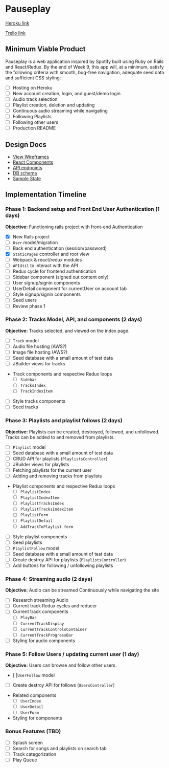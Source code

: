 # Pauseplay

[Heroku link][heroku]

[Trello link][trello]

[heroku]: https://pauseplay.herokuapp.com/
[trello]: https://trello.com/b/CR4IYhzI/pauseplay

## Minimum Viable Product

Pauseplay is a web application inspired by Spotify built using Ruby on Rails
and React/Redux.  By the end of Week 9, this app will, at a minimum, satisfy the
following criteria with smooth, bug-free navigation, adequate seed data and
sufficient CSS styling:

- [ ] Hosting on Heroku
- [ ] New account creation, login, and guest/demo login
- [ ] Audio track selection
- [ ] Playlist creation, deletion and updating
- [ ] Continuous audio streaming while navigating
- [ ] Following Playlists
- [ ] Following other users
- [ ] Production README

## Design Docs
* [View Wireframes][wireframes]
* [React Components][components]
* [API endpoints][api-endpoints]
* [DB schema][schema]
* [Sample State][sample-state]

[wireframes]: wireframes
[components]: component-hierarchy.md
[sample-state]: sample-state.md
[api-endpoints]: api-endpoints.md
[schema]: schema.md

## Implementation Timeline

### Phase 1: Backend setup and Front End User Authentication (1 days)

**Objective:** Functioning rails project with front-end Authentication

- [x] New Rails project
- [ ] `User` model/migration
- [ ] Back end authentication (session/password)
- [x] `StaticPages` controller and root view
- [ ] Webpack & react/redux modules
- [ ] `APIUtil` to interact with the API
- [ ] Redux cycle for frontend authentication
- [ ] Sidebar component (signed out content only)
- [ ] User signup/signin components
- [ ] UserDetail component for currentUser on account tab
- [ ] Style signup/signin components
- [ ] Seed users
- [ ] Review phase 1

### Phase 2: Tracks Model, API, and components (2 days)

**Objective:** Tracks selected, and viewed on the index page.

- [ ] `Track` model
- [ ] Audio file hosting (AWS?)
- [ ] Image file hosting (AWS?)
- [ ] Seed database with a small amount of test data
- [ ] JBuilder views for tracks
- Track components and respective Redux loops
  - [ ] `Sidebar`
  - [ ] `TracksIndex`
  - [ ] `TrackIndexItem`
- [ ] Style tracks components
- [ ] Seed tracks

### Phase 3: Playlists and playlist follows (2 days)

**Objective:** Playlists can be created, destroyed, followed, and unfollowed. Tracks can be added to and removed from playlists.

- [ ] `Playlist` model
- [ ] Seed database with a small amount of test data
- [ ] CRUD API for playlists (`PlaylistsController`)
- [ ] JBuilder views for playlists
- [ ] Fetching playlists for the current user
- [ ] Adding and removing tracks from playlists
- Playlist components and respective Redux loops
  - [ ] `PlaylistIndex`
  - [ ] `PlaylistIndexItem`
  - [ ] `PlaylistTracksIndex`
  - [ ] `PlaylistTracksIndexItem`
  - [ ] `PlaylistForm `
  - [ ] `PlaylistDetail `
  - [ ] `AddTrackToPlaylist form `
- [ ] Style playlist components
- [ ] Seed playlists
- [ ] `PlaylistFollow` model
- [ ] Seed database with a small amount of test data
- [ ] Create destroy API for playlists (`PlaylistsController`)
- [ ] Add buttons for following / unfollowing playlists

### Phase 4: Streaming audio (2 days)

**Objective:** Audio can be streamed Continuously while navigating the site
- [ ] Research streaming Audio
- [ ] Current track Redux cycles and reducer
- [ ] Current track components
  - [ ] `PlayBar`
  - [ ] `CurrentTrackDisplay`
  - [ ] `CurrentTrackControlsContainer`
  - [ ] `CurrentTrackProgressBar`
- [ ] Styling for audio components

### Phase 5: Follow Users / updating current user (1 day)

**Objective:** Users can browse and follow other users.

- [ ]`UserFollow` model
- [ ] Create destroy API for follows (`UsersController`)
- Related components
  - [ ] `UserIndex`
  - [ ] `UserDetail`
  - [ ] `UserForm`
- Styling for components


### Bonus Features (TBD)
- [ ] Splash screen
- [ ] Search for songs and playlists on search tab
- [ ] Track categorization
- [ ] Play Queue
